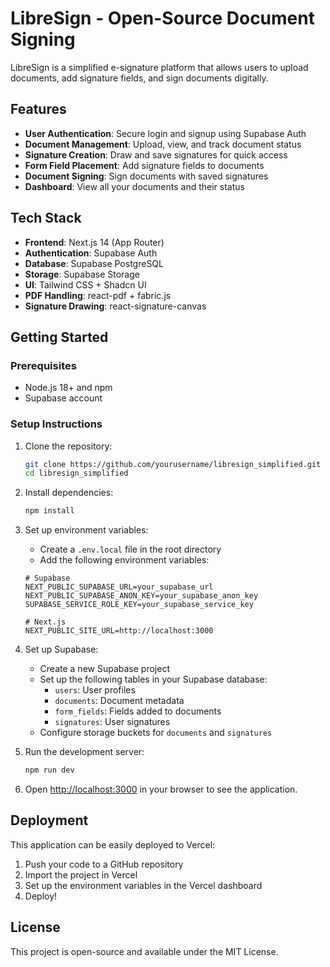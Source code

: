 # LibreSign - Open-Source Document Signing

LibreSign is a simplified e-signature platform that allows users to upload documents, add signature fields, and sign documents digitally.

## Features

- **User Authentication**: Secure login and signup using Supabase Auth
- **Document Management**: Upload, view, and track document status
- **Signature Creation**: Draw and save signatures for quick access
- **Form Field Placement**: Add signature fields to documents
- **Document Signing**: Sign documents with saved signatures
- **Dashboard**: View all your documents and their status

## Tech Stack

- **Frontend**: Next.js 14 (App Router)
- **Authentication**: Supabase Auth
- **Database**: Supabase PostgreSQL
- **Storage**: Supabase Storage
- **UI**: Tailwind CSS + Shadcn UI
- **PDF Handling**: react-pdf + fabric.js
- **Signature Drawing**: react-signature-canvas

## Getting Started

### Prerequisites

- Node.js 18+ and npm
- Supabase account

### Setup Instructions

1. Clone the repository:
   ```bash
   git clone https://github.com/yourusername/libresign_simplified.git
   cd libresign_simplified
   ```

2. Install dependencies:
   ```bash
   npm install
   ```

3. Set up environment variables:
   - Create a `.env.local` file in the root directory
   - Add the following environment variables:
   ```
   # Supabase
   NEXT_PUBLIC_SUPABASE_URL=your_supabase_url
   NEXT_PUBLIC_SUPABASE_ANON_KEY=your_supabase_anon_key
   SUPABASE_SERVICE_ROLE_KEY=your_supabase_service_key

   # Next.js
   NEXT_PUBLIC_SITE_URL=http://localhost:3000
   ```

4. Set up Supabase:
   - Create a new Supabase project
   - Set up the following tables in your Supabase database:
     - `users`: User profiles
     - `documents`: Document metadata
     - `form_fields`: Fields added to documents
     - `signatures`: User signatures
   - Configure storage buckets for `documents` and `signatures`

5. Run the development server:
   ```bash
   npm run dev
   ```

6. Open [http://localhost:3000](http://localhost:3000) in your browser to see the application.

## Deployment

This application can be easily deployed to Vercel:

1. Push your code to a GitHub repository
2. Import the project in Vercel
3. Set up the environment variables in the Vercel dashboard
4. Deploy!

## License

This project is open-source and available under the MIT License.
